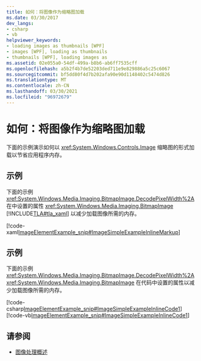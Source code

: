 ```yaml
---
title: 如何：将图像作为缩略图加载
ms.date: 03/30/2017
dev_langs:
- csharp
- vb
helpviewer_keywords:
- loading images as thumbnails [WPF]
- images [WPF], loading as thumbnails
- thumbnails [WPF], loading images as
ms.assetid: 02e055a0-54df-499a-b8b6-ab6ff7535cff
ms.openlocfilehash: a5b2f4b7de52203ded711e9e829886a5c25c6067
ms.sourcegitcommit: bf5dd80f4d7b202afa90e90d1148402c5474d826
ms.translationtype: MT
ms.contentlocale: zh-CN
ms.lasthandoff: 03/30/2021
ms.locfileid: "96972679"
---
```

# <a name="how-to-load-an-image-as-a-thumbnail"></a>如何：将图像作为缩略图加载
下面的示例演示如何以 <xref:System.Windows.Controls.Image> 缩略图的形式加载以节省应用程序内存。  
  
## <a name="example"></a>示例  
 下面的示例 <xref:System.Windows.Media.Imaging.BitmapImage.DecodePixelWidth%2A> 在中设置的属性 <xref:System.Windows.Media.Imaging.BitmapImage> [!INCLUDE[TLA#tla_xaml](../../../includes/tlasharptla-xaml-md.md)] 以减少加载图像所需的内存。  
  
 [!code-xaml[ImageElementExample_snip#ImageSimpleExampleInlineMarkup](~/samples/snippets/csharp/VS_Snippets_Wpf/ImageElementExample_snip/CSharp/ImageSimpleExample.xaml#imagesimpleexampleinlinemarkup)]  
  
## <a name="example"></a>示例  
 下面的示例 <xref:System.Windows.Media.Imaging.BitmapImage.DecodePixelWidth%2A> <xref:System.Windows.Media.Imaging.BitmapImage> 在代码中设置的属性以减少加载图像所需的内存。  
  
 [!code-csharp[ImageElementExample_snip#ImageSimpleExampleInlineCode1](~/samples/snippets/csharp/VS_Snippets_Wpf/ImageElementExample_snip/CSharp/ImageSimpleExample.xaml.cs#imagesimpleexampleinlinecode1)]
 [!code-vb[ImageElementExample_snip#ImageSimpleExampleInlineCode1](~/samples/snippets/visualbasic/VS_Snippets_Wpf/ImageElementExample_snip/VB/ImageSimpleExample.xaml.vb#imagesimpleexampleinlinecode1)]  
  
## <a name="see-also"></a>请参阅

- [图像处理概述](imaging-overview.md)
